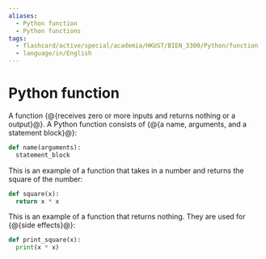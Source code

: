 ```yaml
---
aliases:
  - Python function
  - Python functions
tags:
  - flashcard/active/special/academia/HKUST/BIEN_3300/Python/function
  - language/in/English
---
```


# Python function

A function {@{receives zero or more inputs and returns nothing or a output}@}. A Python function consists of {@{a name, arguments, and a statement block}@}: <!--SR:!2025-12-26,62,310!2025-12-20,57,310-->

```Python
def name(arguments):
  statement_block
```

This is an example of a function that takes in a number and returns the square of the number:

```Python
def square(x):
  return x * x
```

This is an example of a function that returns nothing. They are used for {@{side effects}@}: <!--SR:!2025-10-26,16,290-->

```Python
def print_square(x):
  print(x * x)
```
